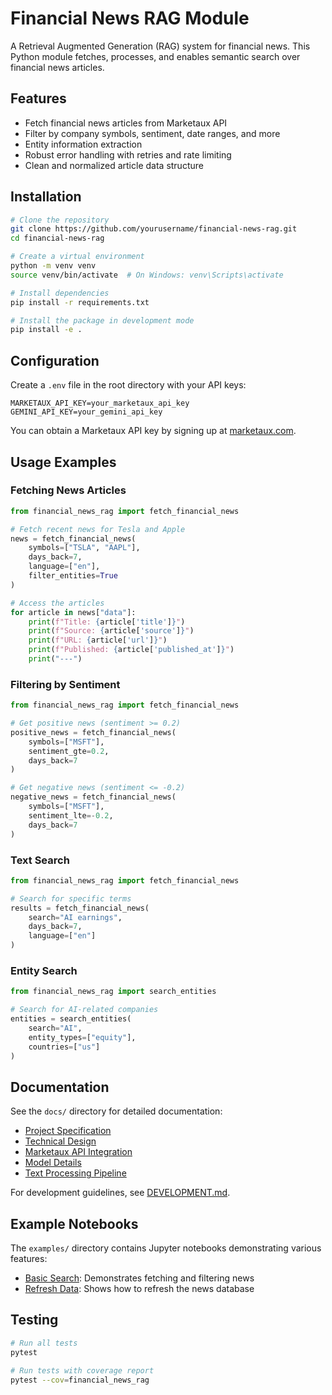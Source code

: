 # Financial News RAG Module

A Retrieval Augmented Generation (RAG) system for financial news. This Python module fetches, processes, and enables semantic search over financial news articles.

## Features

- Fetch financial news articles from Marketaux API
- Filter by company symbols, sentiment, date ranges, and more
- Entity information extraction
- Robust error handling with retries and rate limiting
- Clean and normalized article data structure

## Installation

```bash
# Clone the repository
git clone https://github.com/yourusername/financial-news-rag.git
cd financial-news-rag

# Create a virtual environment
python -m venv venv
source venv/bin/activate  # On Windows: venv\Scripts\activate

# Install dependencies
pip install -r requirements.txt

# Install the package in development mode
pip install -e .
```

## Configuration

Create a `.env` file in the root directory with your API keys:

```
MARKETAUX_API_KEY=your_marketaux_api_key
GEMINI_API_KEY=your_gemini_api_key
```

You can obtain a Marketaux API key by signing up at [marketaux.com](https://www.marketaux.com/).

## Usage Examples

### Fetching News Articles

```python
from financial_news_rag import fetch_financial_news

# Fetch recent news for Tesla and Apple
news = fetch_financial_news(
    symbols=["TSLA", "AAPL"],
    days_back=7,
    language=["en"],
    filter_entities=True
)

# Access the articles
for article in news["data"]:
    print(f"Title: {article['title']}")
    print(f"Source: {article['source']}")
    print(f"URL: {article['url']}")
    print(f"Published: {article['published_at']}")
    print("---")
```

### Filtering by Sentiment

```python
from financial_news_rag import fetch_financial_news

# Get positive news (sentiment >= 0.2)
positive_news = fetch_financial_news(
    symbols=["MSFT"],
    sentiment_gte=0.2,
    days_back=7
)

# Get negative news (sentiment <= -0.2)
negative_news = fetch_financial_news(
    symbols=["MSFT"],
    sentiment_lte=-0.2,
    days_back=7
)
```

### Text Search

```python
from financial_news_rag import fetch_financial_news

# Search for specific terms
results = fetch_financial_news(
    search="AI earnings",
    days_back=7,
    language=["en"]
)
```

### Entity Search

```python
from financial_news_rag import search_entities

# Search for AI-related companies
entities = search_entities(
    search="AI",
    entity_types=["equity"],
    countries=["us"]
)
```

## Documentation

See the `docs/` directory for detailed documentation:

- [Project Specification](docs/project_spec.md)
- [Technical Design](docs/technical_design.md)
- [Marketaux API Integration](docs/marketaux_api.md)
- [Model Details](docs/model_details.md)
- [Text Processing Pipeline](docs/text_processing_pipeline.md)

For development guidelines, see [DEVELOPMENT.md](DEVELOPMENT.md).

## Example Notebooks

The `examples/` directory contains Jupyter notebooks demonstrating various features:

- [Basic Search](examples/basic_search.ipynb): Demonstrates fetching and filtering news
- [Refresh Data](examples/refresh_data.ipynb): Shows how to refresh the news database

## Testing

```bash
# Run all tests
pytest

# Run tests with coverage report
pytest --cov=financial_news_rag
```

